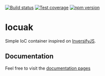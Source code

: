 [![Build status](https://github.com/cuaklabs/cuaktask/workflows/ci/badge.svg)](https://github.com/cuaklabs/cuaktask/workflows/build/badge.svg)
[![Test coverage](https://codecov.io/gh/cuaklabs/cuaktask/branch/master/graph/badge.svg?flag=iocuak)](https://codecov.io/gh/cuaklabs/cuaktask/branch/master/graph/badge.svg?flag=iocuak)
[![npm version](https://img.shields.io/github/package-json/v/cuaklabs/cuaktask?filename=packages%2Fiocuak%2Fpackage.json&style=plastic)](https://www.npmjs.com/package/@cuaklabs/iocuak)

# Iocuak

Simple IoC container inspired on [InversifyJS](https://github.com/inversify/InversifyJS).

## Documentation

Feel free to visit the [documentation pages](https://cuaklabs.github.io/iocuak-docs)
